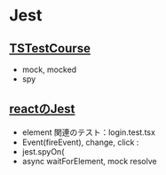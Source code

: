 # Jest

## [TSTestCourse](https://github.com/endw0901/jest/tree/main/src)

- mock, mocked
- spy

## [reactのJest](https://github.com/endw0901/jest/tree/main/jest-react)

- element 関連のテスト：login.test.tsx
- Event(fireEvent), change, click :
- jest.spyOn(
- async waitForElement, mock resolve
